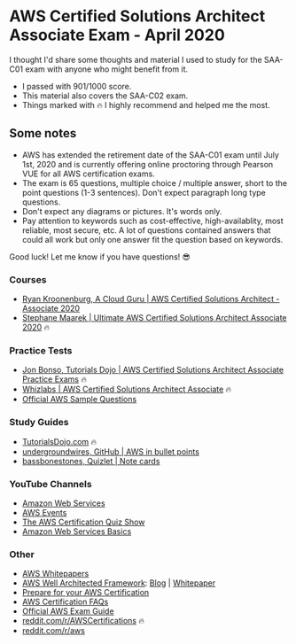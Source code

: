 # AWS Certified Solutions Architect Associate Exam - April 2020

I thought I'd share some thoughts and material I used to study for the SAA-C01 exam with anyone who might benefit from it.
  - I passed with 901/1000 score.
  - This material also covers the SAA-C02 exam.
  - Things marked with :fire: I highly recommend and helped me the most.


## Some notes
- AWS has extended the retirement date of the SAA-C01 exam until July 1st, 2020 and is currently offering online proctoring through Pearson VUE for all AWS certification exams.
- The exam is 65 questions, multiple choice / multiple answer, short to the point questions (1-3 sentences). Don't expect paragraph long type questions.
- Don't expect any diagrams or pictures. It's words only.
- Pay attention to keywords such as cost-effective, high-availablity, most reliable, most secure, etc. A lot of questions contained answers that could all work but only one answer fit the question based on keywords.

Good luck! Let me know if you have questions! :sunglasses:

### Courses

- [Ryan Kroonenburg, A Cloud Guru | AWS Certified Solutions Architect - Associate 2020](https://www.udemy.com/course/aws-certified-solutions-architect-associate/)
- [Stephane Maarek | Ultimate AWS Certified Solutions Architect Associate 2020](https://www.udemy.com/course/aws-certified-solutions-architect-associate-saa-c02/) :fire:

### Practice Tests

- [Jon Bonso, Tutorials Dojo | AWS Certified Solutions Architect Associate Practice Exams](https://www.udemy.com/course/aws-certified-solutions-architect-associate-amazon-practice-exams-saa-c02/) :fire:
- [Whizlabs | AWS Certified Solutions Architect Associate](https://www.whizlabs.com/aws-solutions-architect-associate/practice-tests/) :fire:
- [Official AWS Sample Questions](https://d1.awsstatic.com/training-and-certification/docs-sa-assoc/AWS_Certified_Solutions_Architect_Associate_Sample_Questions.pdf)

### Study Guides
- [TutorialsDojo.com](https://tutorialsdojo.com/) :fire:
- [undergroundwires, GitHub | AWS in bullet points](https://github.com/undergroundwires/AWS-in-bullet-points)
- [bassbonestones, Quizlet | Note cards](https://quizlet.com/219208816/aws-saa-all-questions-flash-cards/)

### YouTube Channels
- [Amazon Web Services](https://www.youtube.com/user/AmazonWebServices/videos)
- [AWS Events](https://www.youtube.com/channel/UCdoadna9HFHsxXWhafhNvKw/videos)
- [The AWS Certification Quiz Show](https://www.youtube.com/playlist?list=PLBFD3bw_QT1YJe34JPM9MtR5tiVIekxBH)
- [Amazon Web Services Basics](https://www.youtube.com/playlist?list=PL55RiY5tL51pgPovJKg6HFMFqiGNSZtQ5)

### Other
- [AWS Whitepapers](https://aws.amazon.com/whitepapers/?whitepapers-main.sort-by=item.additionalFields.sortDate&whitepapers-main.sort-order=desc)
- [AWS Well Architected Framework](https://aws.amazon.com/architecture/well-architected/): [Blog](https://aws.amazon.com/blogs/apn/the-5-pillars-of-the-aws-well-architected-framework/) | [Whitepaper](https://d1.awsstatic.com/whitepapers/architecture/AWS_Well-Architected_Framework.pdf)
- [Prepare for your AWS Certification](https://aws.amazon.com/certification/certification-prep/)
- [AWS Certification FAQs](https://aws.amazon.com/certification/faqs/)
- [Official AWS Exam Guide](https://d1.awsstatic.com/training-and-certification/docs-sa-assoc/AWS_Certified_Solutions_Architect_Associate-Exam_Guide_EN_1.8.pdf)
- [reddit.com/r/AWSCertifications](https://www.reddit.com/r/AWSCertifications/) :fire:
- [reddit.com/r/aws](https://www.reddit.com/r/aws/)
